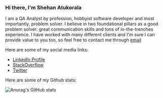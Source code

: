 ### Hi there, I'm Shehan Atukorala

I am a QA Analyst by profession, hobbyist software developer and most importantly, problem solver. I believe in two foundational pillars as a good problem solver: great communication skills and tons of in-the-trenches experience. I have worked with many different clients and I'm sure I can provide value to you too, so feel free to contact me through [email](mailto:shehanatuk@gmail.com)

Here are some of my social media links:
* [LinkedIn Profile](https://www.linkedin.com/in/shehan-atukorala-8631491a5/)
* [StackOverflow](https://stackoverflow.com/users/10871450/flyingfishcattle)
* [Twitter](https://twitter.com/Shehan_Atuk)

Here are some of my Github stats: 

![Anurag's GitHub stats](https://github-readme-stats.vercel.app/api?username=ShehanAt)

<!--
**ShehanAT/ShehanAt** is a ✨ _special_ ✨ repository because its `README.md` (this file) appears on your GitHub profile.

Here are some ideas to get you started:

- 🔭 I’m currently working on ...
- 🌱 I’m currently learning ...
- 👯 I’m looking to collaborate on ...
- 🤔 I’m looking for help with ...
- 💬 Ask me about ...
- 📫 How to reach me: ...
- 😄 Pronouns: ...
- ⚡ Fun fact: ...
-->
